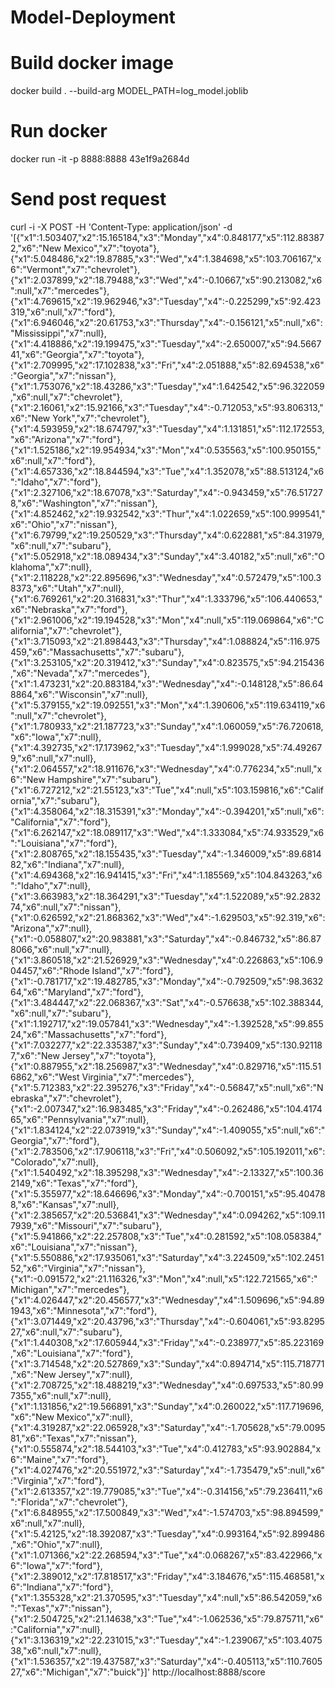 # Model-Deployment

# Build docker image 
docker build . --build-arg MODEL_PATH=log_model.joblib

# Run docker
docker run -it -p 8888:8888 43e1f9a2684d

# Send post request
curl -i -X POST -H 'Content-Type: application/json' -d '[{"x1":1.503407,"x2":15.165184,"x3":"Monday","x4":0.848177,"x5":112.883872,"x6":"New Mexico","x7":"toyota"},{"x1":5.048486,"x2":19.87885,"x3":"Wed","x4":1.384698,"x5":103.706167,"x6":"Vermont","x7":"chevrolet"},{"x1":2.037899,"x2":18.79488,"x3":"Wed","x4":-0.10667,"x5":90.213082,"x6":null,"x7":"mercedes"},{"x1":4.769615,"x2":19.962946,"x3":"Tuesday","x4":-0.225299,"x5":92.423319,"x6":null,"x7":"ford"},{"x1":6.946046,"x2":20.61753,"x3":"Thursday","x4":-0.156121,"x5":null,"x6":"Mississippi","x7":null},{"x1":4.418886,"x2":19.199475,"x3":"Tuesday","x4":-2.650007,"x5":94.566741,"x6":"Georgia","x7":"toyota"},{"x1":2.709995,"x2":17.102838,"x3":"Fri","x4":2.051888,"x5":82.694538,"x6":"Georgia","x7":"nissan"},{"x1":1.753076,"x2":18.43286,"x3":"Tuesday","x4":1.642542,"x5":96.322059,"x6":null,"x7":"chevrolet"},{"x1":2.16061,"x2":15.92166,"x3":"Tuesday","x4":-0.712053,"x5":93.806313,"x6":"New York","x7":"chevrolet"},{"x1":4.593959,"x2":18.674797,"x3":"Tuesday","x4":1.131851,"x5":112.172553,"x6":"Arizona","x7":"ford"},{"x1":1.525186,"x2":19.954934,"x3":"Mon","x4":0.535563,"x5":100.950155,"x6":null,"x7":"ford"},{"x1":4.657336,"x2":18.844594,"x3":"Tue","x4":1.352078,"x5":88.513124,"x6":"Idaho","x7":"ford"},{"x1":2.327106,"x2":18.67078,"x3":"Saturday","x4":-0.943459,"x5":76.517278,"x6":"Washington","x7":"nissan"},{"x1":4.852462,"x2":19.932542,"x3":"Thur","x4":1.022659,"x5":100.999541,"x6":"Ohio","x7":"nissan"},{"x1":6.79799,"x2":19.250529,"x3":"Thursday","x4":0.622881,"x5":84.31979,"x6":null,"x7":"subaru"},{"x1":5.052918,"x2":18.089434,"x3":"Sunday","x4":3.40182,"x5":null,"x6":"Oklahoma","x7":null},{"x1":2.118228,"x2":22.895696,"x3":"Wednesday","x4":0.572479,"x5":100.38373,"x6":"Utah","x7":null},{"x1":6.769261,"x2":20.316831,"x3":"Thur","x4":1.333796,"x5":106.440653,"x6":"Nebraska","x7":"ford"},{"x1":2.961006,"x2":19.194528,"x3":"Mon","x4":null,"x5":119.069864,"x6":"California","x7":"chevrolet"},{"x1":3.715093,"x2":21.898443,"x3":"Thursday","x4":1.088824,"x5":116.975459,"x6":"Massachusetts","x7":"subaru"},{"x1":3.253105,"x2":20.319412,"x3":"Sunday","x4":0.823575,"x5":94.215436,"x6":"Nevada","x7":"mercedes"},{"x1":1.473231,"x2":20.883184,"x3":"Wednesday","x4":-0.148128,"x5":86.648864,"x6":"Wisconsin","x7":null},{"x1":5.379155,"x2":19.092551,"x3":"Mon","x4":1.390606,"x5":119.634119,"x6":null,"x7":"chevrolet"},{"x1":1.780933,"x2":21.187723,"x3":"Sunday","x4":1.060059,"x5":76.720618,"x6":"Iowa","x7":null},{"x1":4.392735,"x2":17.173962,"x3":"Tuesday","x4":1.999028,"x5":74.492679,"x6":null,"x7":null},{"x1":2.064557,"x2":18.911676,"x3":"Wednesday","x4":0.776234,"x5":null,"x6":"New Hampshire","x7":"subaru"},{"x1":6.727212,"x2":21.55123,"x3":"Tue","x4":null,"x5":103.159816,"x6":"California","x7":"subaru"},{"x1":4.358064,"x2":18.315391,"x3":"Monday","x4":-0.394201,"x5":null,"x6":"California","x7":"ford"},{"x1":6.262147,"x2":18.089117,"x3":"Wed","x4":1.333084,"x5":74.933529,"x6":"Louisiana","x7":"ford"},{"x1":2.808765,"x2":18.155435,"x3":"Tuesday","x4":-1.346009,"x5":89.681482,"x6":"Indiana","x7":null},{"x1":4.694368,"x2":16.941415,"x3":"Fri","x4":1.185569,"x5":104.843263,"x6":"Idaho","x7":null},{"x1":3.663983,"x2":18.364291,"x3":"Tuesday","x4":1.522089,"x5":92.283274,"x6":null,"x7":"nissan"},{"x1":0.626592,"x2":21.868362,"x3":"Wed","x4":-1.629503,"x5":92.319,"x6":"Arizona","x7":null},{"x1":-0.058807,"x2":20.983881,"x3":"Saturday","x4":-0.846732,"x5":86.878066,"x6":null,"x7":null},{"x1":3.860518,"x2":21.526929,"x3":"Wednesday","x4":0.226863,"x5":106.904457,"x6":"Rhode Island","x7":"ford"},{"x1":-0.781717,"x2":19.482785,"x3":"Monday","x4":-0.792509,"x5":98.363264,"x6":"Maryland","x7":"ford"},{"x1":3.484447,"x2":22.068367,"x3":"Sat","x4":-0.576638,"x5":102.388344,"x6":null,"x7":"subaru"},{"x1":1.192717,"x2":19.057841,"x3":"Wednesday","x4":-1.392528,"x5":99.85524,"x6":"Massachusetts","x7":"ford"},{"x1":7.032277,"x2":22.335387,"x3":"Sunday","x4":0.739409,"x5":130.921187,"x6":"New Jersey","x7":"toyota"},{"x1":0.887955,"x2":18.256987,"x3":"Wednesday","x4":0.829716,"x5":115.516862,"x6":"West Virginia","x7":"mercedes"},{"x1":5.712383,"x2":22.395276,"x3":"Friday","x4":-0.56847,"x5":null,"x6":"Nebraska","x7":"chevrolet"},{"x1":-2.007347,"x2":16.983485,"x3":"Friday","x4":-0.262486,"x5":104.417465,"x6":"Pennsylvania","x7":null},{"x1":1.834124,"x2":22.073919,"x3":"Sunday","x4":-1.409055,"x5":null,"x6":"Georgia","x7":"ford"},{"x1":2.783506,"x2":17.906118,"x3":"Fri","x4":0.506092,"x5":105.192011,"x6":"Colorado","x7":null},{"x1":1.540492,"x2":18.395298,"x3":"Wednesday","x4":-2.13327,"x5":100.362149,"x6":"Texas","x7":"ford"},{"x1":5.355977,"x2":18.646696,"x3":"Monday","x4":-0.700151,"x5":95.404788,"x6":"Kansas","x7":null},{"x1":2.385657,"x2":20.536841,"x3":"Wednesday","x4":0.094262,"x5":109.117939,"x6":"Missouri","x7":"subaru"},{"x1":5.941866,"x2":22.257808,"x3":"Tue","x4":0.281592,"x5":108.058384,"x6":"Louisiana","x7":"nissan"},{"x1":5.550886,"x2":17.935061,"x3":"Saturday","x4":3.224509,"x5":102.245152,"x6":"Virginia","x7":"nissan"},{"x1":-0.091572,"x2":21.116326,"x3":"Mon","x4":null,"x5":122.721565,"x6":"Michigan","x7":"mercedes"},{"x1":4.026447,"x2":20.456577,"x3":"Wednesday","x4":1.509696,"x5":94.891943,"x6":"Minnesota","x7":"ford"},{"x1":3.071449,"x2":20.43796,"x3":"Thursday","x4":-0.604061,"x5":93.829527,"x6":null,"x7":"subaru"},{"x1":1.440308,"x2":17.605944,"x3":"Friday","x4":-0.238977,"x5":85.223169,"x6":"Louisiana","x7":"ford"},{"x1":3.714548,"x2":20.527869,"x3":"Sunday","x4":0.894714,"x5":115.718771,"x6":"New Jersey","x7":null},{"x1":2.708725,"x2":18.488219,"x3":"Wednesday","x4":0.697533,"x5":80.997355,"x6":null,"x7":null},{"x1":1.131856,"x2":19.566891,"x3":"Sunday","x4":0.260022,"x5":117.719696,"x6":"New Mexico","x7":null},{"x1":4.319287,"x2":22.065928,"x3":"Saturday","x4":-1.705628,"x5":79.009581,"x6":"Texas","x7":"nissan"},{"x1":0.555874,"x2":18.544103,"x3":"Tue","x4":0.412783,"x5":93.902884,"x6":"Maine","x7":"ford"},{"x1":4.027476,"x2":20.551972,"x3":"Saturday","x4":-1.735479,"x5":null,"x6":"Virginia","x7":"ford"},{"x1":2.613357,"x2":19.779085,"x3":"Tue","x4":-0.314156,"x5":79.236411,"x6":"Florida","x7":"chevrolet"},{"x1":6.848955,"x2":17.500849,"x3":"Wed","x4":-1.574703,"x5":98.894599,"x6":null,"x7":null},{"x1":5.42125,"x2":18.392087,"x3":"Tuesday","x4":0.993164,"x5":92.899486,"x6":"Ohio","x7":null},{"x1":1.071366,"x2":22.268594,"x3":"Tue","x4":0.068267,"x5":83.422966,"x6":"Iowa","x7":"ford"},{"x1":2.389012,"x2":17.818517,"x3":"Friday","x4":3.184676,"x5":115.468581,"x6":"Indiana","x7":"ford"},{"x1":1.355328,"x2":21.370595,"x3":"Tuesday","x4":null,"x5":86.542059,"x6":"Texas","x7":"nissan"},{"x1":2.504725,"x2":21.14638,"x3":"Tue","x4":-1.062536,"x5":79.875711,"x6":"California","x7":null},{"x1":3.136319,"x2":22.231015,"x3":"Tuesday","x4":-1.239067,"x5":103.407538,"x6":null,"x7":null},{"x1":1.536357,"x2":19.437587,"x3":"Saturday","x4":-0.405113,"x5":110.760527,"x6":"Michigan","x7":"buick"}]' http://localhost:8888/score
